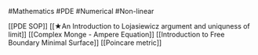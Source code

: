 #Mathematics #PDE #Numerical #Non-linear


[[PDE SOP]]
[[★An Introduction to Lojasiewicz argument and uniquness of limit]]
[[Complex Monge - Ampere Equation]]
[[Introduction to Free Boundary Minimal Surface]]
[[Poincare metric]]
